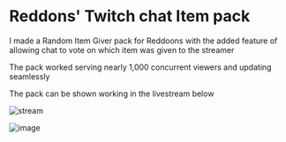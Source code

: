 # Reddons' Twitch chat Item pack

I made a Random Item Giver pack for Reddoons with the added feature of allowing chat to vote on which item was given to the streamer

The pack worked serving nearly 1,000 concurrent viewers and updating seamlessly

The pack can be shown working in the livestream below

![stream](https://www.youtube.com/watch?v=OajOFjX5UMA)

![image](https://media.discordapp.net/attachments/1090763739969617991/1207853026971353158/image.png?ex=65e127ca&is=65ceb2ca&hm=233bbf2c615784fdd5b07cf1830c8ef105f53e336d194ae7b10d927753e47bc0&=&format=webp&quality=lossless)
